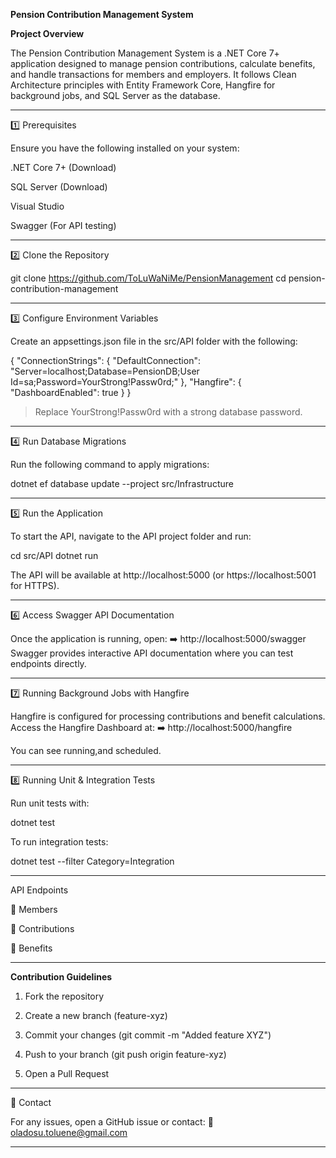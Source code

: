 **Pension Contribution Management System**

  **Project Overview**

The Pension Contribution Management System is a .NET Core 7+ application designed to manage pension contributions, calculate benefits, and handle transactions for members and employers. It follows Clean Architecture principles with Entity Framework Core, Hangfire for background jobs, and SQL Server as the database.


---


1️⃣ Prerequisites

Ensure you have the following installed on your system:

.NET Core 7+ (Download)

SQL Server (Download)

Visual Studio

Swagger (For API testing)


---

2️⃣ Clone the Repository

git clone https://github.com/ToLuWaNiMe/PensionManagement
cd pension-contribution-management


---

3️⃣ Configure Environment Variables

Create an appsettings.json file in the src/API folder with the following:

{
  "ConnectionStrings": {
    "DefaultConnection": "Server=localhost;Database=PensionDB;User Id=sa;Password=YourStrong!Passw0rd;"
  },
  "Hangfire": {
    "DashboardEnabled": true
  }
}

> Replace YourStrong!Passw0rd with a strong database password.




---

4️⃣ Run Database Migrations

Run the following command to apply migrations:

dotnet ef database update --project src/Infrastructure


---

5️⃣ Run the Application

To start the API, navigate to the API project folder and run:

cd src/API
dotnet run

The API will be available at http://localhost:5000 (or https://localhost:5001 for HTTPS).


---

6️⃣ Access Swagger API Documentation

Once the application is running, open:
➡️ http://localhost:5000/swagger
Swagger provides interactive API documentation where you can test endpoints directly.


---

7️⃣ Running Background Jobs with Hangfire

Hangfire is configured for processing contributions and benefit calculations.
Access the Hangfire Dashboard at:
➡️ http://localhost:5000/hangfire

You can see running,and scheduled.


---

8️⃣ Running Unit & Integration Tests

Run unit tests with:

dotnet test

To run integration tests:

dotnet test --filter Category=Integration


---

 API Endpoints
 

🔹 Members

🔹 Contributions

🔹 Benefits


---

**Contribution Guidelines**

1. Fork the repository


2. Create a new branch (feature-xyz)


3. Commit your changes (git commit -m "Added feature XYZ")


4. Push to your branch (git push origin feature-xyz)


5. Open a Pull Request




---

📧 Contact

For any issues, open a GitHub issue or contact:
📩 oladosu.toluene@gmail.com


---


